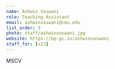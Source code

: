 ```yaml
---
name: Ashwin Vaswani
role: Teaching Assistant
email: ashwinvaswani@cmu.edu
list_order: 5
photo: staff/ashwinvaswani.jpg
website: https://bp-gc.in/ashwinvaswani
staff_for: [s23]
---
```

MSCV